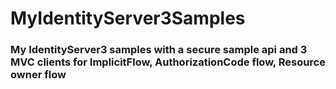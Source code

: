 # MyIdentityServer3Samples
### My IdentityServer3 samples with a secure sample api and 3 MVC clients for ImplicitFlow, AuthorizationCode flow, Resource owner flow 
